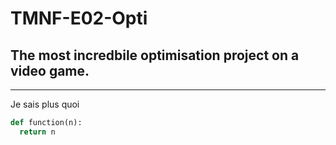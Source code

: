 # TMNF-E02-Opti

## The most incredbile optimisation project on a video game. 

___
Je sais plus quoi

```python
def function(n):
  return n

```
